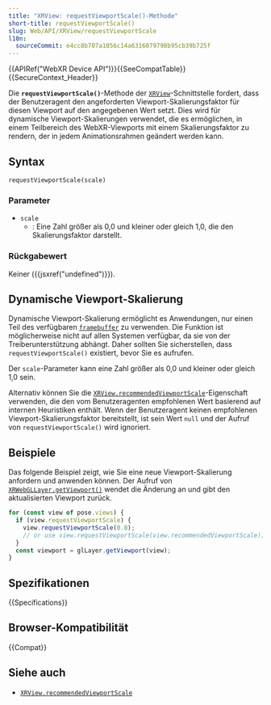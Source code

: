 ```yaml
---
title: "XRView: requestViewportScale()-Methode"
short-title: requestViewportScale()
slug: Web/API/XRView/requestViewportScale
l10n:
  sourceCommit: e4cc8b707a1056c14a6316079798b95cb39b725f
---
```


{{APIRef("WebXR Device API")}}{{SeeCompatTable}}{{SecureContext_Header}}

Die **`requestViewportScale()`**-Methode der [`XRView`](/de/docs/Web/API/XRView)-Schnittstelle fordert, dass der Benutzeragent den angeforderten Viewport-Skalierungsfaktor für diesen Viewport auf den angegebenen Wert setzt. Dies wird für dynamische Viewport-Skalierungen verwendet, die es ermöglichen, in einem Teilbereich des WebXR-Viewports mit einem Skalierungsfaktor zu rendern, der in jedem Animationsrahmen geändert werden kann.

## Syntax

```js-nolint
requestViewportScale(scale)
```

### Parameter

- `scale`
  - : Eine Zahl größer als 0,0 und kleiner oder gleich 1,0, die den Skalierungsfaktor darstellt.

### Rückgabewert

Keiner ({{jsxref("undefined")}}).

## Dynamische Viewport-Skalierung

Dynamische Viewport-Skalierung ermöglicht es Anwendungen, nur einen Teil des verfügbaren [`framebuffer`](/de/docs/Web/API/XRWebGLLayer/framebuffer) zu verwenden. Die Funktion ist möglicherweise nicht auf allen Systemen verfügbar, da sie von der Treiberunterstützung abhängt. Daher sollten Sie sicherstellen, dass `requestViewportScale()` existiert, bevor Sie es aufrufen.

Der `scale`-Parameter kann eine Zahl größer als 0,0 und kleiner oder gleich 1,0 sein.

Alternativ können Sie die [`XRView.recommendedViewportScale`](/de/docs/Web/API/XRView/recommendedViewportScale)-Eigenschaft verwenden, die den vom Benutzeragenten empfohlenen Wert basierend auf internen Heuristiken enthält. Wenn der Benutzeragent keinen empfohlenen Viewport-Skalierungsfaktor bereitstellt, ist sein Wert `null` und der Aufruf von `requestViewportScale()` wird ignoriert.

## Beispiele

Das folgende Beispiel zeigt, wie Sie eine neue Viewport-Skalierung anfordern und anwenden können. Der Aufruf von [`XRWebGLLayer.getViewport()`](/de/docs/Web/API/XRWebGLLayer/getViewport) wendet die Änderung an und gibt den aktualisierten Viewport zurück.

```js
for (const view of pose.views) {
  if (view.requestViewportScale) {
    view.requestViewportScale(0.8);
    // or use view.requestViewportScale(view.recommendedViewportScale);
  }
  const viewport = glLayer.getViewport(view);
}
```

## Spezifikationen

{{Specifications}}

## Browser-Kompatibilität

{{Compat}}

## Siehe auch

- [`XRView.recommendedViewportScale`](/de/docs/Web/API/XRView/recommendedViewportScale)
